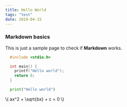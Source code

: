 ```yaml
---
title: Hello World
tags: "test"
date: 2019-04-15
---
```


### Markdown basics

This is just a sample page to check if **Markdown** works.

```cpp
  #include <stdio.h>

  int main() {
    printf("Hello world");
    return 0;
  }
```

```python
  print("Hello world")
```

\\( ax^2 + \sqrt{bx} + c = 0 \\)